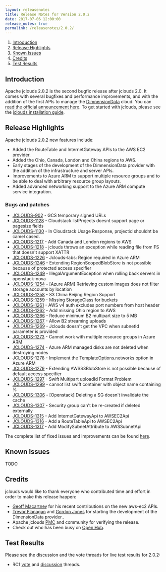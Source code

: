```yaml
---
layout: releasenotes
title: Release Notes for Version 2.0.2
date: 2017-07-06 12:00:00
release_notes: true
permalink: /releasenotes/2.0.2/
---
```


1. [Introduction](#intro)
1. [Release Highlights](#highlights)
1. [Known Issues](#knownissues)
1. [Credits](#credits)
1. [Test Results](#test)

## <a id="intro"></a>Introduction

Apache jclouds 2.0.2 is the second bugfix release after jclouds 2.0. It comes with several bugfixes and performance improvements, and with the addition of the first APIs to manage the [DimnensionData](http://www.dimensiondata.com) cloud. You can [read the official announcement here](https://s.apache.org/jclouds202). To get started with jclouds, please see the [jclouds installation guide](/start/install/).

## <a id="highlights"></a>Release Highlights

Apache jclouds 2.0.2 new features include:

* Added the RouteTable and InternetGateway APIs to the AWS EC2 provider.
* Added the Ohio, Canada, London and China regions to AWS.
* Early stages of the development of the DimnensionData provider with the addition of the infrastructure and server APIs.
* Improvements to Azure ARM to support multiple resource groups and to be able to deal with arbitrary resource group layouts.
* Added advanced networking support to the Azure ARM compute service integration.

### Bugs and patches

* [JCLOUDS-902](https://issues.apache.org/jira/browse/JCLOUDS-902) - GCS temporary signed URLs
* [JCLOUDS-1128](https://issues.apache.org/jira/browse/JCLOUDS-1128) - Cloudstack listProjects doesnt support page or pagesize fields
* [JCLOUDS-1130](https://issues.apache.org/jira/browse/JCLOUDS-1130) - In Cloudstack Usage Response, projectid shouldnt be camel cased.
* [JCLOUDS-1217](https://issues.apache.org/jira/browse/JCLOUDS-1217) - Add Canada and London regions to AWS
* [JCLOUDS-1218](https://issues.apache.org/jira/browse/JCLOUDS-1218) - jclouds throws an exception while reading file from FS that doesn't support XATTR
* [JCLOUDS-1226](https://issues.apache.org/jira/browse/JCLOUDS-1226) - Jclouds-labs: Region required in Azure ARM
* [JCLOUDS-1246](https://issues.apache.org/jira/browse/JCLOUDS-1246) - Extending RegionScopedBlobStore is not possible because of protected access specifier
* [JCLOUDS-1249](https://issues.apache.org/jira/browse/JCLOUDS-1249) - IllegalArgumentException when rolling back servers in openstack-nova
* [JCLOUDS-1254](https://issues.apache.org/jira/browse/JCLOUDS-1254) - [Azure ARM] Retrieving custom images does not filter storage accounts by location
* [JCLOUDS-1258](https://issues.apache.org/jira/browse/JCLOUDS-1258) - S3 China Beijing Region Support
* [JCLOUDS-1259](https://issues.apache.org/jira/browse/JCLOUDS-1259) - Missing StorageClass for buckets
* [JCLOUDS-1261](https://issues.apache.org/jira/browse/JCLOUDS-1261) - AWS v4 auth excludes port numbers from host header
* [JCLOUDS-1262](https://issues.apache.org/jira/browse/JCLOUDS-1262) - Add missing Ohio region to AWS
* [JCLOUDS-1266](https://issues.apache.org/jira/browse/JCLOUDS-1266) - Reduce minimum B2 multipart size to 5 MB
* [JCLOUDS-1267](https://issues.apache.org/jira/browse/JCLOUDS-1267) - Allow B2 streaming uploads
* [JCLOUDS-1269](https://issues.apache.org/jira/browse/JCLOUDS-1269) - Jclouds doesn't get the VPC when subnetId parameter is provided
* [JCLOUDS-1273](https://issues.apache.org/jira/browse/JCLOUDS-1273) - Cannot work with multiple resource groups in Azure ARM
* [JCLOUDS-1274](https://issues.apache.org/jira/browse/JCLOUDS-1274) - Azure ARM managed disks are not deleted when destroying nodes
* [JCLOUDS-1278](https://issues.apache.org/jira/browse/JCLOUDS-1278) - Implement the TemplateOptions.networks option in Azure ARM
* [JCLOUDS-1279](https://issues.apache.org/jira/browse/JCLOUDS-1279) - Extending AWSS3BlobStore is not possible because of default access specifier 
* [JCLOUDS-1297](https://issues.apache.org/jira/browse/JCLOUDS-1297) - Swift Multipart uploadId Format Problem
* [JCLOUDS-1299](https://issues.apache.org/jira/browse/JCLOUDS-1299) - cannot list swift container with object name containing %
* [JCLOUDS-1306](https://issues.apache.org/jira/browse/JCLOUDS-1306) - [Openstack] Deleting a SG doesn't invalidate the cache
* [JCLOUDS-1307](https://issues.apache.org/jira/browse/JCLOUDS-1307) - Security group can't be re-created if deleted externally
* [JCLOUDS-1315](https://issues.apache.org/jira/browse/JCLOUDS-1315) - Add InternetGatewayApi to AWSEC2Api
* [JCLOUDS-1316](https://issues.apache.org/jira/browse/JCLOUDS-1316) - Add a RouteTableApi to AWSEC2Api
* [JCLOUDS-1317](https://issues.apache.org/jira/browse/JCLOUDS-1317) - Add ModifySubnetAttribute to AWSSubnetApi

The complete list of fixed issues and improvements can be found [here](https://issues.apache.org/jira/secure/ReleaseNote.jspa?version=12339744&styleName=Html&projectId=12314430).

## <a id="knownissues"></a> Known Issues

TODO

## <a id="credits"></a>Credits

jclouds would like to thank everyone who contributed time and effort in order to make this release happen:

* [Geoff Macartney](https://twitter.com/grymacy) for his recent contributions on the new aws-ec2 APIs.
* [Trevor Flanagan](https://github.com/trevorflanagan) and [Gordon Jones](https://github.com/gatj98) for starting the development of the DimensionData provider..
* Apache jclouds [PMC](http://people.apache.org/committers-by-project.html#jclouds-pmc) and community for verifying the release.
* Check out who has been busy on [Open Hub](https://www.openhub.net/p/jclouds/contributors?query=&sort=latest_commit).

## <a id="test"></a>Test Results

Please see the discussion and the vote threads for live test results for 2.0.2:

* RC1 [vote](https://s.apache.org/jclouds202rc1vote) and [discussion](https://s.apache.org/jclouds202rc1discuss) threads.
